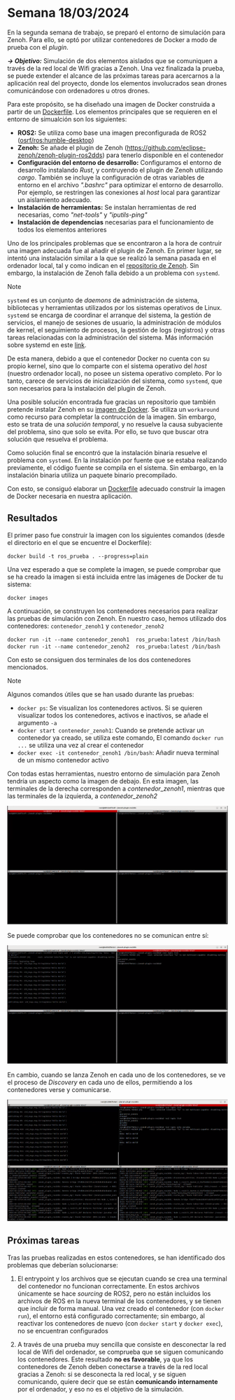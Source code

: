 # Semana 18/03/2024

En la segunda semana de trabajo, se preparó el entorno de simulación para Zenoh. Para ello, se optó por utilizar contenedores de Docker a modo de prueba con el _plugin_.

***→ Objetivo:***  Simulación de dos elementos aislados que se comuniquen a través de la red local de Wifi gracias a Zenoh. Una vez finalizada la prueba, se puede extender el alcance de las próximas tareas para acercarnos a la aplicación real del proyecto, donde los elementos involucrados sean drones comunicándose con ordenadores u otros drones.    

Para este propósito, se ha diseñado una imagen de Docker construida a partir de un [Dockerfile](../docker/Dockerfile). Los elementos principales que se requieren en el entorno de simualción son los siguientes:  

* **ROS2:** Se utiliza como base una imagen preconfigurada de ROS2 ([osrf/ros:humble-desktop](https://hub.docker.com/layers/osrf/ros/humble-desktop/images/sha256-a0addcba1ebee8df15c2f229bd24c96e603b54a27ebe02590422a5047dcd01e2?context=explore))
* **Zenoh:** Se añade el plugin de Zenoh (https://github.com/eclipse-zenoh/zenoh-plugin-ros2dds) para tenerlo disponible en el contenedor
* **Configuración del entorno de desarrollo:** Configuramos el entorno de desarrollo instalando _Rust_, y contruyendo el plugin de Zenoh utilizando _cargo_. También se incluye la configuración de otras variables de entorno en el archivo _".bashrc"_ para optimizar el entorno de desarrollo. Por ejemplo, se restringen las conexiones al _host_ local para garantizar un aislamiento adecuado. 
* **Instalación de herramientas:** Se instalan herramientas de red necesarias, como _"net-tools"_ y _"iputils-ping"_
* **Instalación de dependencias** necesarias para el funcionamiento de todos los elementos anteriores  

Uno de los principales problemas que se encontraron a la hora de contruir una imagen adecuada fue al añadir el plugin de Zenoh. En primer lugar, se intentó una instalación similar a la que se realizó la semana pasada en el ordenador local, tal y como indican en el [repositorio de Zenoh](https://github.com/eclipse-zenoh/zenoh-plugin-ros2dds). Sin embargo, la instalación de Zenoh falla debido a un problema con `systemd`.   


> [!NOTE]
> `systemd` es un conjunto de _daemons_ de administración de sistema, bibliotecas y herramientas utilizados por los sistemas operativos de Linux. `systemd` se encarga de coordinar el arranque del sistema, la gestión de servicios, el manejo de sesiones de usuario, la administración de módulos de kernel, el seguimiento de procesos, la gestión de logs (registros) y otras tareas relacionadas con la administración del sistema. Más información sobre systemd en este [link](https://es.wikipedia.org/wiki/Systemd).  

De esta manera, debido a que el contenedor Docker no cuenta con su propio kernel, sino que lo comparte  con el sistema operativo del _host_ (nuestro ordenador local), no posee un sistema operativo completo. Por lo tanto, carece de servicios de inicialización del sistema, como `systemd`, que son necesarios para la instalación del plugin de Zenoh.  

Una posible solución encontrada fue gracias un repositorio que también pretende instalar Zenoh en su [imagen de Docker](https://github.com/icclab/rosdocked-irlab/blob/099c87dde76016631aa9d27934fee504d4b95e56/WORKSPACE/Dockerfile#L37). Se utiliza un `workaround` como recurso para completar la contrucción de la imagen. Sin embargo, esto se trata de una *solución temporal*, y no resuelve la causa subyaciente del problema, sino que solo se evita. Por ello, se tuvo que buscar otra solución que resuelva el problema.  

Como solución final se encontró que la instalación binaria resuelve el problema con `systemd`. En la instalación por fuente que se estaba realizando previamente, el código fuente se compila en el sistema. Sin embargo, en la instalación binaria utiliza un paquete binario precompilado.  

Con esto, se consiguó elaborar un [Dockerfile](../docker/Dockerfile) adecuado construir la imagen de Docker necesaria en nuestra aplicación.  

<h2> Resultados </h2>  

El primer paso fue construir la imagen con los siguientes comandos (desde el directorio en el que se encuentre el Dockerfile):  

    docker build -t ros_prueba . --progress=plain    

Una vez esperado a que se complete la imagen, se puede comprobar que se ha creado la imagen si está incluida entre las imágenes de Docker de tu sistema:  

    docker images    

A continuación, se construyen los contenedores necesarios para realizar las pruebas de simulación con Zenoh. En nuestro caso, hemos utilizado dos contenedores: `contenedor_zenoh1` y `contenedor_zenoh2`  

    docker run -it --name contenedor_zenoh1  ros_prueba:latest /bin/bash
    docker run -it --name contenedor_zenoh2  ros_prueba:latest /bin/bash  

Con esto se consiguen dos terminales de los dos contenedores mencionados.

> [!NOTE]
> Algunos comandos útiles que se han usado durante las pruebas:
> 
> + `docker ps`: Se visualizan los contenedores activos. Si se quieren visualizar todos los contenedores, activos e inactivos, se añade el argumento `-a`
> + `docker start contenedor_zenoh1`: Cuando se pretende activar un contenedor ya creado, se utiliza este comando, El comando `docker run ...` se utiliza una vez al crear el contenedor 
> + `docker exec -it contenedor_zenoh1 /bin/bash`: Añadir nueva terminal de un mismo contenedor activo  

Con todas estas herramientas, nuestro entorno de simulación para Zenoh tendría un aspecto como la imagen de debajo. En esta imagen, las terminales de la derecha corresponden a _contenedor_zenoh1_, mientras que las terminales de la izquierda, a _contenedor_zenoh2_   

![Entorno de pruebas con Zenoh](images/Entorno.png)  

Se puede comprobar que los contenedores no se comunican entre sí:  

![Contenedores aislados](images/sin_zenoh.png) 

En cambio, cuando se lanza Zenoh en cada uno de los contenedores, se ve el proceso de _Discovery_ en cada uno de ellos, permitiendo a los contenedores verse y comunicarse.  

![Comunicación de los contenedores a través de Zenoh](images/con_zenoh.png)  

## Próximas tareas

Tras las pruebas realizadas en estos contenedores, se han identificado dos problemas que deberían solucionarse:  

1. El entrypoint y los archivos que se ejecutan cuando se crea una terminal del contenedor no funcionan correctamente. En estos archivos únicamente se hace _sourcing_ de ROS2, pero no están incluidos los archivos de ROS en la nueva terminal de los contenedores, y se tienen que incluir de forma manual. Una vez creado el contenedor (con `docker run`), el entorno está configurado correctamente; sin embargo, al reactivar los contenedores de nuevo (con `docker start` y `docker exec`), no se encuentran configurados
   
2. A través de una prueba muy sencilla que consiste en desconectar la red local de Wifi del ordenador, se comprueba que se siguen comunicando los contenedores. Este resultado **no es favorable**, ya que los contenedores de Zenoh deben conectarse a través de la red local gracias a Zenoh: si se desconecta la red local, y se siguen comunicando, quiere decir que se están **comunicando internamente** por el ordenador, y eso no es el objetivo de la simulación.
